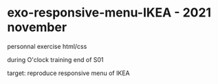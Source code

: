 ﻿# exo-responsive-menu-IKEA - 2021 november
 
 personnal exercise html/css
 
 during O'clock training end of S01
 
 
 target: reproduce responsive menu of IKEA
